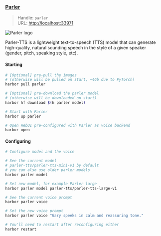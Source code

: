 ### [Parler](https://github.com/huggingface/parler-tts)

> Handle: `parler`<br/>
> URL: [http://localhost:33971](http://localhost:33971)

![Parler logo](https://huggingface.co/datasets/parler-tts/images/resolve/main/thumbnail.png)

Parler-TTS is a lightweight text-to-speech (TTS) model that can generate high-quality, natural sounding speech in the style of a given speaker (gender, pitch, speaking style, etc).

#### Starting

```bash
# [Optional] pre-pull the images
# (otherwise will be pulled on start, ~4Gb due to PyTorch)
harbor pull parler

# [Optional] pre-download the parler model
# (otherwise will be downloaded on start)
harbor hf download $(h parler model)

# Start with Parler
harbor up parler

# Open WebUI pre-configured with Parler as voice backend
harbor open
```

#### Configuring

```bash
# Configure model and the voice

# See the current model
# parler-tts/parler-tts-mini-v1 by default
# you can also use older parler models
harbor parler model

# Set new model, for example Parler large
harbor parler model parler-tts/parler-tts-large-v1

# See the current voice prompt
harbor parler voice

# Set the new voice prompt
harbor parler voice "Gary speeks in calm and reassuring tone."

# You'll need to restart after reconfiguring either
harbor restart
```
